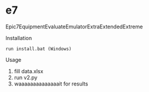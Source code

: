 # e7
Epic7EquipmentEvaluateEmulatorExtraExtendedExtreme

Installation

    run install.bat (Windows)

Usage
  1. fill data.xlsx
  2. run v2.py
  3. waaaaaaaaaaaaaait for results

